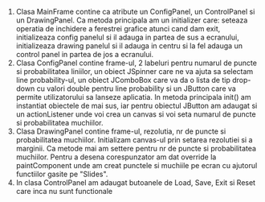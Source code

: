 1) Clasa MainFrame contine ca atribute un ConfigPanel, un ControlPanel si un DrawingPanel. Ca metoda principala am un initializer care: seteaza operatia de inchidere
   a ferestrei grafice atunci cand dam exit, initializeaza config panelul si il adauga in partea de sus a ecranului, initializeaza drawing panelul si il adauga in centru
   si la fel adauga un control panel in partea de jos a ecranului.
2) Clasa ConfigPanel contine frame-ul, 2 labeluri pentru numarul de puncte si probabilitatea liniilor, un obiect JSpinner care ne va ajuta sa selectam line probability-ul,
   un obiect JComboBox<Double> care va da o lista de tip drop-down cu valori double pentru line probability si un JButton care va permite utilizatorului sa lanseze aplicatia.
   In metoda principala init() am instantiat obiectele de mai sus, iar pentru obiectul JButton am adaugat si un actionListener unde voi crea un canvas si voi seta
   numarul de puncte si probabilitatea muchiilor.
3) Clasa DrawingPanel contine frame-ul, rezolutia, nr de puncte si probabilitatea muchiilor. Initializam canvas-ul prin setarea rezolutiei si a marginii. Ca metode 
   mai am settere pentru nr de puncte si probabilitatea muchiilor. Pentru a desena corespunzator am dat override la paintComponent unde am creat punctele si muchiile pe ecran
   cu ajutorul functiilor gasite pe "Slides".
4) In clasa ControlPanel am adaugat butoanele de Load, Save, Exit si Reset care inca nu sunt functionale
